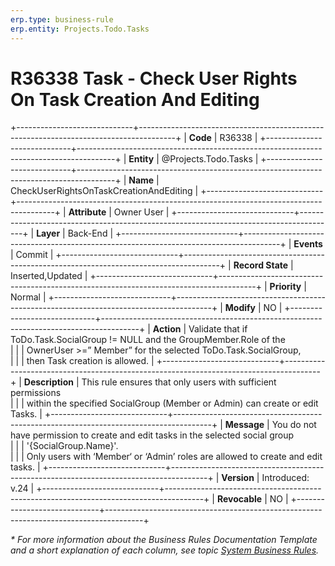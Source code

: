 ```yaml
---
erp.type: business-rule
erp.entity: Projects.Todo.Tasks 
---
```


# R36338 Task - Check User Rights On Task Creation And Editing
+-----------------------------+---------------------------------------------------------------------------------------+
| **Code**                    | R36338                                                                                |
+-----------------------------+---------------------------------------------------------------------------------------+
| **Entity**                  | @Projects.Todo.Tasks                                                                  |
+-----------------------------+---------------------------------------------------------------------------------------+
| **Name**                    | CheckUserRightsOnTaskCreationAndEditing                                               |
+-----------------------------+---------------------------------------------------------------------------------------+
| **Attribute**               | Owner User                                                                            |
+-----------------------------+---------------------------------------------------------------------------------------+
| **Layer**                   | Back-End                                                                              |
+-----------------------------+---------------------------------------------------------------------------------------+
| **Events**                  | Commit                                                                                |
+-----------------------------+---------------------------------------------------------------------------------------+
| **Record State**            | Inserted,Updated                                                                      |
+-----------------------------+---------------------------------------------------------------------------------------+
| **Priority**                | Normal                                                                                |
+-----------------------------+---------------------------------------------------------------------------------------+
| **Modify**                  | NO                                                                                    |
+-----------------------------+---------------------------------------------------------------------------------------+
| **Action**                  | Validate that if ToDo.Task.SocialGroup != NULL and the GroupMember.Role of the <br>   |
|                             | OwnerUser >=” Member” for the selected ToDo.Task.SocialGroup, <br>                    |
|                             | then Task creation is allowed.                                                        |
+-----------------------------+---------------------------------------------------------------------------------------+
| **Description**             | This rule ensures that only users with sufficient permissions <br>                    |
|                             | within the specified SocialGroup (Member or Admin) can create or edit Tasks.          |
+-----------------------------+---------------------------------------------------------------------------------------+
| **Message**                 | You do not have permission to create and edit tasks in the selected social group <br> |
|                             | '{SocialGroup.Name}'. <br>                                                            |
|                             | Only users with ‘Member‘ or ‘Admin’ roles are allowed to create and edit tasks.       |
+-----------------------------+---------------------------------------------------------------------------------------+
| **Version**                 | Introduced: v.24                                                                      |
+-----------------------------+---------------------------------------------------------------------------------------+
| **Revocable**               | NO                                                                                    |
+-----------------------------+---------------------------------------------------------------------------------------+

*\* For more information about the Business Rules Documentation Template and a short explanation of each column, see
topic [System Business Rules](../templates/template-description-system-business-rules.md).*
